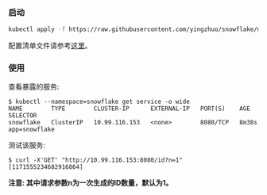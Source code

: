 ### 启动

```bash
kubectl apply -f https://raw.githubusercontent.com/yingzhuo/snowflake/master/.github/kubernetes/snowflake.yaml
```

配置清单文件请参考[这里](https://github.com/yingzhuo/snowflake/blob/master/.github/kubernetes/snowflake.yaml)。

### 使用

查看暴露的服务:

```
$ kubectl --namespace=snowflake get service -o wide
NAME        TYPE        CLUSTER-IP      EXTERNAL-IP   PORT(S)    AGE     SELECTOR
snowflake   ClusterIP   10.99.116.153   <none>        8080/TCP   8m38s   app=snowflake
```

测试该服务:

```
$ curl -X'GET' "http://10.99.116.153:8080/id?n=1"
[1171555234682916864]
```

**注意: 其中请求参数n为一次生成的ID数量，默认为1。**
